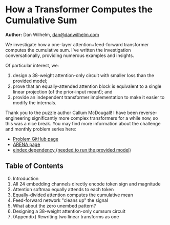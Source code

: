 # How a Transformer Computes the Cumulative Sum
**Author:** Dan Wilhelm, dan@danwilhelm.com

We investigate how a one-layer attention+feed-forward transformer computes the cumulative sum. I've written the investigation conversationally, providing numerous examples and insights.

Of particular interest, we:
1. design a 38-weight attention-only circuit with smaller loss than the provided model;
2. prove that an equally-attended attention block is equivalent to a single linear projection (of the prior-input mean!); and
3. provide an independent transformer implementation to make it easier to modify the internals.


Thank you to the puzzle author Callum McDougall! I have been reverse-engineering significantly more complex transformers for a while now, so this was a nice break. You may find more information about the challenge and monthly problem series here: 
- [Problem GitHub page](https://github.com/callummcdougall/ARENA_2.0/tree/main/chapter1_transformers/exercises/monthly_algorithmic_problems/november23_cumsum)
- [ARENA page](https://arena-ch1-transformers.streamlit.app/Monthly_Algorithmic_Problems)
- [eindex dependency (needed to run the provided model)](https://github.com/callummcdougall/eindex/tree/main)


## Table of Contents
0. Introduction
1. All 24 embedding channels directly encode token sign and magnitude
2. Attention softmax equally attends to each token
3. Equally-divided attention computes the cumulative mean
4. Feed-forward network "cleans up" the signal
5. What about the zero unembed pattern?
6. Designing a 38-weight attention-only cumsum circuit
7. (Appendix) Rewriting two linear transforms as one
